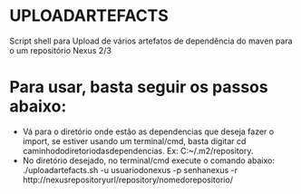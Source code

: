# UPLOADARTEFACTS

Script shell para Upload de vários artefatos de dependência do maven para o um repositório Nexus 2/3

# Para usar, basta seguir os passos abaixo:
  
* Vá para o diretório onde estão as dependencias que deseja fazer o import, se estiver usando um terminal/cmd, basta digitar cd caminhododiretoriodasdependencias. Ex: C:~/.m2/repository. 
* No diretório desejado, no terminal/cmd execute o comando abaixo:
      ./uploadartefacts.sh -u usuariodonexus -p senhanexus -r http://nexusrepositoryurl/repository/nomedorepositorio/
    
  

